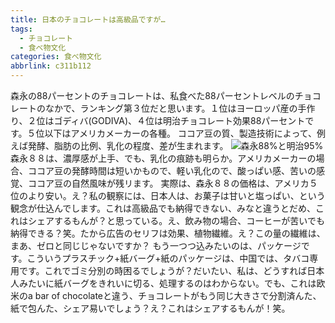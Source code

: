 ```yaml
---
title: 日本のチョコレートは高級品ですが…
tags:
  - チョコレート
  - 食べ物文化
categories: 食べ物文化
abbrlink: c311b112
---
```

森永の88パーセントのチョコレートは、私食べた88パーセントレベルのチョコレートのなかで、ランキング第３位だと思います。１位はヨーロッパ産の手作り、２位はゴディバ(GODIVA)、４位は明治チョコレート効果88パーセントです。５位以下はアメリカメーカーの各種。
ココア豆の質、製造技術によって、例えば発酵、脂肪の比例、乳化の程度、差が生まれます。<!--more-->
![森永88%と明治95%](https://lh3.googleusercontent.com/wUmRzYKLSuTWxwXl3MYw3nbb0iN7eijIUUOFCrodhBFErF6Pk4qU8uhwMJtJvvnsJxeZTht7oCUPjWrUHEBuRjDKxoWVpU0uCNGivb5RfLZLRkkzatSGZV_oggQSzpHDRrXRlvukwA=w2400)
森永８８は、濃厚感が上手、でも、乳化の痕跡も明らか。アメリカメーカーの場合、ココア豆の発酵時間は短いかもので、軽い乳化ので、酸っぱい感、苦いの感覚、ココア豆の自然風味が残リます。
実際は、森永８８の価格は、アメリカ５位のより安い。え？私の観察には、日本人は、お菓子は甘いと塩っぱい、という観念が仕込んでします。これは高級品でも納得できない、みなと違うとだめ、これはシェアするもんが？と思っている。え、飲み物の場合、コーヒーが苦いでも納得できる？笑。たから広告のセリフは効果、植物繊維。え？この量の繊維は、まあ、ゼロと同じじゃないですか？
もう一つつ込みたいのは、パッケージです。こういうプラスチック+紙バーグ+紙のパッケージは、中国では、タバコ専用です。これでゴミ分別の時困るでしょうが？だいたい、私は、どうすれば日本人みたいに紙バーグをきれいに切る、処理するのはわからない。でも、これは欧米のa bar of chocolateと違う、チョコレートがもう同じ大きさで分割済んた、紙で包んた、シェア易いでしょう？え？これはシェアするもんが！笑。